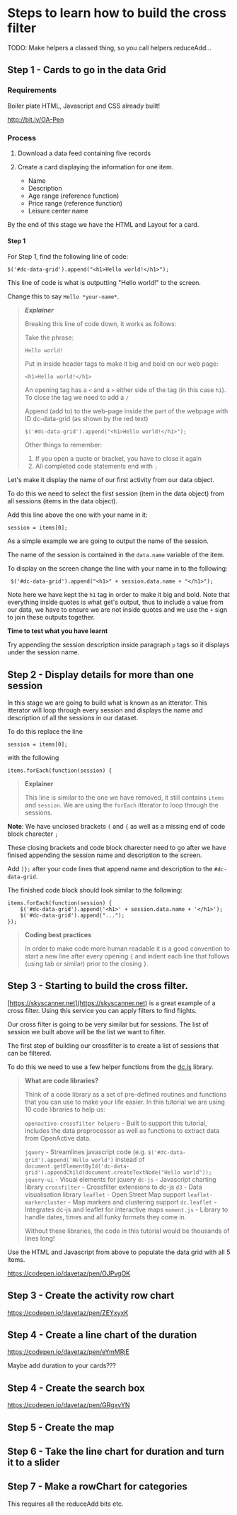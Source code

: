 # Steps to learn how to build the cross filter

TODO: Make helpers a classed thing, so you call helpers.reduceAdd...

## Step 1 - Cards to go in the data Grid

### Requirements

Boiler plate HTML, Javascript and CSS already built!

http://bit.ly/OA-Pen

### Process

1. Download a data feed containing five records

2. Create a card displaying the information for one item. 
	* Name
	* Description
	* Age range (reference function)
	* Price range (reference function)
	* Leisure center name

By the end of this stage we have the HTML and Layout for a card. 

#### Step 1

For Step 1, find the following line of code:

    $('#dc-data-grid').append("<h1>Hello world!</h1>");
    
This line of code is what is outputting "Hello world!" to the screen. 

Change this to say `Hello *your-name*`. 


	
>**_Explainer_** 
>
> Breaking this line of code down, it works as follows:
>
> Take the phrase:
>
>    `Hello world!` 
>
> Put in inside header tags to make it big and bold on our web page:
>
>    `<h1>Hello world!</h1>`
>
> An opening tag has a `<` and a `>` either side of the tag (in this case `h1`). To close the tag we need to add a `/`
>
> Append (add to) to the web-page inside the part of the webpage with ID dc-data-grid (as shown by the red text)
>
>    `$('#dc-data-grid').append("<h1>Hello world!</h1>");`
>
> Other things to remember:
>    1. If you open a quote or bracket, you have to close it again
>    2. All completed code statements end with `;`
>
    
Let's make it display the name of our first activity from our data object.

To do this we need to select the first session (item in the data object) from all sessions (items in the data object). 

Add this line above the one with your name in it:

    session = items[0];
    
As a simple example we are going to output the name of the session. 

The name of the session is contained in the `data.name` variable of the item. 

To display on the screen change the line with your name in to the following:

     $('#dc-data-grid').append("<h1>" + session.data.name + "</h1>");
 
Note here we have kept the `h1` tag in order to make it big and bold. Note that everything inside quotes is what get's output, thus to include a value from our data, we have to ensure we are not inside quotes and we use the `+` sign to join these outputs together.

**Time to test what you have learnt**

Try appending the session description inside paragraph `p` tags so it displays under the session name.

## Step 2 - Display details for more than one session

In this stage we are going to build what is known as an itterator. This itterator will loop through every session and displays the name and description of all the sessions in our dataset. 

To do this replace the line

    session = items[0];
    
with the following

    items.forEach(function(session) {
    
> **Explainer**
> 
> This line is similar to the one we have removed, it still contains `items` and `session`. We are using the `forEach` itterator to loop through the sessions. 
>

**Note**: We have unclosed brackets `(` and `{` as well as a missing end of code block charecter `;`

These closing brackets and code block charecter need to go after we have finised appending the session name and description to the screen. 

Add `)};` after your code lines that append name and description to the `#dc-data-grid`. 

The finished code block should look similar to the following:

    items.forEach(function(session) {
        $('#dc-data-grid').append('<h1>' + session.data.name + '</h1>');
        $('#dc-data-grid').append("...");
    });

> **Coding best practices**
>
> In order to make code more human readable it is a good convention to start a new line after every opening `{` and indent each line that follows (using tab or similar) prior to the closing `}`.
> 

## Step 3 - Starting to build the cross filter. 

[https://skyscanner.net](https://skyscanner.net) is a great example of a cross filter. Using this service you can apply filters to find flights. 

Our cross filter is going to be very similar but for sessions. The list of session we built above will be the list we want to filter. 

The first step of building our crossfilter is to create a list of sessions that can be filtered. 

To do this we need to use a few helper functions from the [dc.js](https://dc-js.github.io/dc.js/) library. 

> **What are code libraries?**
>
> Think of a code library as a set of pre-defined routines and functions that you can use to make your life easier.
> In this tutorial we are using 10 code libraries to help us:
> 
> `openactive-crossfilter helpers` - Built to support this tutorial, includes the data preprocessor as well as functions to extract data from OpenActive data.
>
> `jquery` - Streamlines javascript code (e.g. `$('#dc-data-grid').append('Hello world')` instead of `document.getElementById('dc-data-grid').appendChild(document.createTextNode("Hello world"));`
> `jquery-ui` - Visual elements for jquery
> `dc-js` - Javascript charting library
> `crossfilter` - Crossfilter extensions to dc-js
> `d3` - Data visualisation library
> `leaflet` - Open Street Map support
> `leaflet-markercluster` - Map markers and clustering support
> `dc.leaflet` - Integrates dc-js and leaflet for interactive maps
> `moment.js` - Library to handle dates, times and all funky formats they come in. 
>
> Without these libraries, the code in this tutorial would be thousands of lines long!


Use the HTML and Javascript from above to populate the data grid with all 5 items.

https://codepen.io/davetaz/pen/OJPvgOK

## Step 3 - Create the activity row chart

https://codepen.io/davetaz/pen/ZEYxyxK

## Step 4 - Create a line chart of the duration

https://codepen.io/davetaz/pen/eYmMRjE

Maybe add duration to your cards??? 

## Step 4 - Create the search box

https://codepen.io/davetaz/pen/GRgxvYN


## Step 5 - Create the map

## Step 6 - Take the line chart for duration and turn it to a slider

## Step 7 - Make a rowChart for categories 

This requires all the reduceAdd bits etc.
